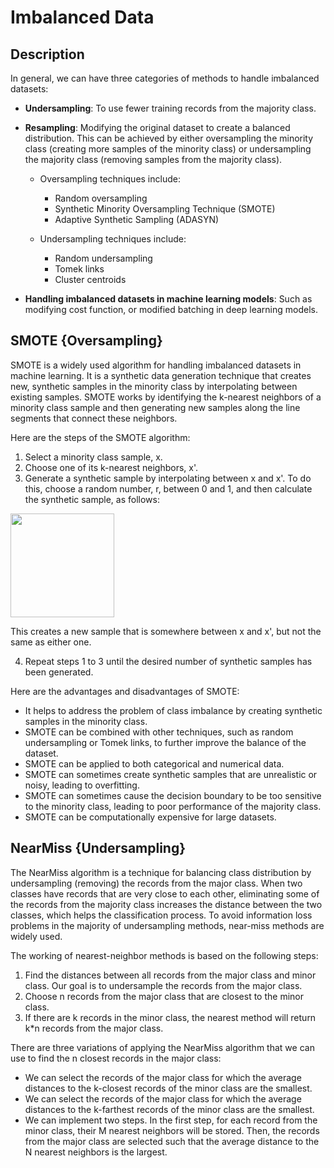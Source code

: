 # Imbalanced Data

## Description

In general, we can have three categories of methods to handle imbalanced datasets:

- **Undersampling**: To use fewer training records from the majority class.
- **Resampling**: Modifying the original dataset to create a balanced distribution. This can be achieved by either oversampling the minority class (creating more samples of the minority class) or undersampling the majority class (removing samples from the majority class).

   - Oversampling techniques include:

      - Random oversampling
      - Synthetic Minority Oversampling Technique (SMOTE)
      - Adaptive Synthetic Sampling (ADASYN)

   - Undersampling techniques include:

      - Random undersampling
      - Tomek links
      - Cluster centroids

- **Handling imbalanced datasets in machine learning models**: Such as modifying cost function, or modified batching in deep learning models.

## SMOTE {Oversampling}

SMOTE is a widely used algorithm for handling imbalanced datasets in machine learning.
It is a synthetic data generation technique that creates new, synthetic samples in the minority class by interpolating between existing samples.
SMOTE works by identifying the k-nearest neighbors of a minority class sample and then generating new samples along the line segments that connect these neighbors.

Here are the steps of the SMOTE algorithm:

1. Select a minority class sample, x.
2. Choose one of its k-nearest neighbors, x'.
3. Generate a synthetic sample by interpolating between x and x'. To do this, choose a random number, r, between 0 and 1, and then calculate the synthetic sample, as follows:

  <img src="image1.jpg" style="width:1.72914in" />

  This creates a new sample that is somewhere between x and x', but not the same as either one.

4. Repeat steps 1 to 3 until the desired number of synthetic samples has been generated.

Here are the advantages and disadvantages of SMOTE:

- It helps to address the problem of class imbalance by creating synthetic samples in the minority class.
- SMOTE can be combined with other techniques, such as random undersampling or Tomek links, to further improve the balance of the dataset.
- SMOTE can be applied to both categorical and numerical data.
- SMOTE can sometimes create synthetic samples that are unrealistic or noisy, leading to overfitting.
- SMOTE can sometimes cause the decision boundary to be too sensitive to the minority class, leading to poor performance of the majority class.
- SMOTE can be computationally expensive for large datasets.

## NearMiss {Undersampling}

The NearMiss algorithm is a technique for balancing class distribution by undersampling (removing) the records from the major class.
When two classes have records that are very close to each other, eliminating some of the records from the majority class increases the distance between the two classes, which helps the classification process.
To avoid information loss problems in the majority of undersampling methods, near-miss methods are widely used.

The working of nearest-neighbor methods is based on the following steps:

1. Find the distances between all records from the major class and minor class. Our goal is to undersample the records from the major class.
2. Choose n records from the major class that are closest to the minor class.
3. If there are k records in the minor class, the nearest method will return k*n records from the major class.

There are three variations of applying the NearMiss algorithm that we can use to find the n closest records in the major class:

- We can select the records of the major class for which the average distances to the k-closest records of the minor class are the smallest.
- We can select the records of the major class for which the average distances to the k-farthest records of the minor class are the smallest.
- We can implement two steps. In the first step, for each record from the minor class, their M nearest neighbors will be stored. Then, the records from the major class are selected such that the average distance to the N nearest neighbors is the largest.
